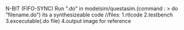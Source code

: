 N-BIT (FIFO-SYNC)
Run ".do" in modelsim/questasim.(command : > do "filename.do")
its a synthesizeable code
//files: 1.rtlcode 2.testbench 3.excecutable(.do file) 4.output image for reference
